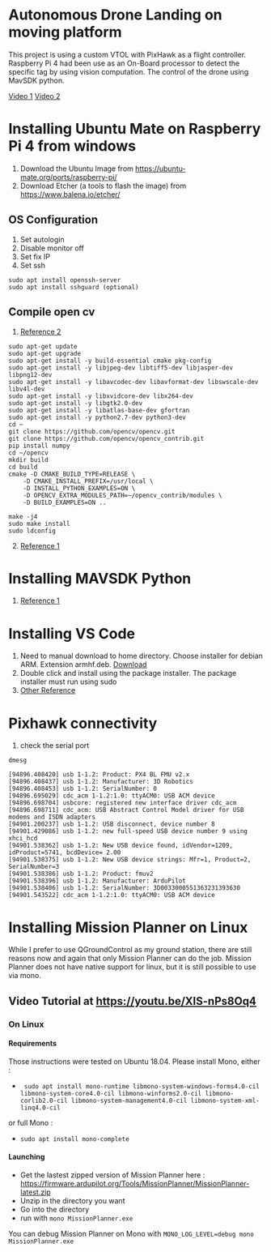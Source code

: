 # Autonomous Drone Landing on moving platform

This project is using a custom VTOL with PixHawk as a flight controller. Raspberry Pi 4 had been use as an On-Board processor to detect the specific tag by using vision computation. The control of the drone using MavSDK python.

[Video 1](https://www.youtube.com/watch?v=w8bV-NbThaw)
[Video 2](https://www.youtube.com/watch?v=XmQxOzOqzXs)

# Installing Ubuntu Mate on Raspberry Pi 4 from windows

1. Download the Ubuntu Image from https://ubuntu-mate.org/ports/raspberry-pi/
2. Download Etcher (a tools to flash the image) from https://www.balena.io/etcher/

## OS Configuration

1. Set autologin
2. Disable monitor off
3. Set fix IP
4. Set ssh
````
sudo apt install openssh-server
sudo apt install sshguard (optional)
````

## Compile open cv

1. [Reference 2](https://www.philipzucker.com/installing-opencv-3-aruco-raspberry-pi-3/)
````
sudo apt-get update
sudo apt-get upgrade
sudo apt-get install -y build-essential cmake pkg-config
sudo apt-get install -y libjpeg-dev libtiff5-dev libjasper-dev libpng12-dev
sudo apt-get install -y libavcodec-dev libavformat-dev libswscale-dev libv4l-dev
sudo apt-get install -y libxvidcore-dev libx264-dev
sudo apt-get install -y libgtk2.0-dev
sudo apt-get install -y libatlas-base-dev gfortran
sudo apt-get install -y python2.7-dev python3-dev
cd ~
git clone https://github.com/opencv/opencv.git
git clone https://github.com/opencv/opencv_contrib.git
pip install numpy
cd ~/opencv
mkdir build
cd build
cmake -D CMAKE_BUILD_TYPE=RELEASE \
    -D CMAKE_INSTALL_PREFIX=/usr/local \
    -D INSTALL_PYTHON_EXAMPLES=ON \
    -D OPENCV_EXTRA_MODULES_PATH=~/opencv_contrib/modules \
    -D BUILD_EXAMPLES=ON ..

make -j4
sudo make install
sudo ldconfig
````
2. [Reference 1](https://docs.opencv.org/master/d7/d9f/tutorial_linux_install.html)

# Installing MAVSDK Python
1. [Reference 1](https://github.com/mavlink/MAVSDK-Python)

# Installing VS Code
1. Need to manual download to home directory. Choose installer for debian ARM. Extension armhf.deb. [Download](https://code.visualstudio.com/#alt-downloads)
2. Double click and install using the package installer. The package installer must run using sudo
3. [Other Reference](https://pimylifeup.com/raspberry-pi-visual-studio-code/)

# Pixhawk connectivity
1. check the serial port
````
dmesg

[94896.408420] usb 1-1.2: Product: PX4 BL FMU v2.x
[94896.408437] usb 1-1.2: Manufacturer: 3D Robotics
[94896.408453] usb 1-1.2: SerialNumber: 0
[94896.695029] cdc_acm 1-1.2:1.0: ttyACM0: USB ACM device
[94896.698704] usbcore: registered new interface driver cdc_acm
[94896.698711] cdc_acm: USB Abstract Control Model driver for USB modems and ISDN adapters
[94901.200237] usb 1-1.2: USB disconnect, device number 8
[94901.429086] usb 1-1.2: new full-speed USB device number 9 using xhci_hcd
[94901.538362] usb 1-1.2: New USB device found, idVendor=1209, idProduct=5741, bcdDevice= 2.00
[94901.538375] usb 1-1.2: New USB device strings: Mfr=1, Product=2, SerialNumber=3
[94901.538386] usb 1-1.2: Product: fmuv2
[94901.538396] usb 1-1.2: Manufacturer: ArduPilot
[94901.538406] usb 1-1.2: SerialNumber: 3D0033000551363231393630
[94901.543522] cdc_acm 1-1.2:1.0: ttyACM0: USB ACM device

````

# Installing Mission Planner on Linux

While I prefer to use QGroundControl as my ground station, there are still reasons now and again that only Mission Planner can do the job. Mission Planner does not have native support for linux, but it is still possible to use via mono.

## Video Tutorial at https://youtu.be/XIS-nPs8Oq4

### On Linux

#### Requirements

Those instructions were tested on Ubuntu 18.04.
Please install Mono, either :
- ` sudo apt install mono-runtime libmono-system-windows-forms4.0-cil libmono-system-core4.0-cil libmono-winforms2.0-cil libmono-corlib2.0-cil libmono-system-management4.0-cil libmono-system-xml-linq4.0-cil`

or full Mono :
- `sudo apt install mono-complete`

#### Launching

- Get the lastest zipped version of Mission Planner here : https://firmware.ardupilot.org/Tools/MissionPlanner/MissionPlanner-latest.zip
- Unzip in the directory you want
- Go into the directory
- run with `mono MissionPlanner.exe`

You can debug Mission Planner on Mono with `MONO_LOG_LEVEL=debug mono MissionPlanner.exe`
